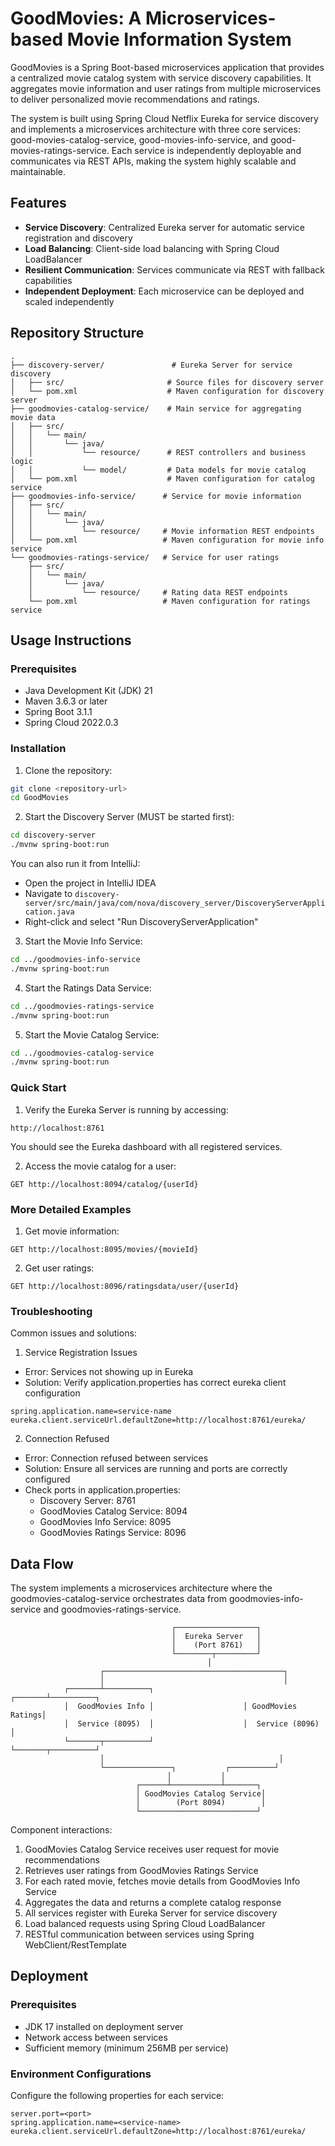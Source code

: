 # GoodMovies: A Microservices-based Movie Information System

GoodMovies is a Spring Boot-based microservices application that provides a centralized movie catalog system with service discovery capabilities. It aggregates movie information and user ratings from multiple microservices to deliver personalized movie recommendations and ratings.

The system is built using Spring Cloud Netflix Eureka for service discovery and implements a microservices architecture with three core services: good-movies-catalog-service, good-movies-info-service, and good-movies-ratings-service. Each service is independently deployable and communicates via REST APIs, making the system highly scalable and maintainable.

## Features

- **Service Discovery**: Centralized Eureka server for automatic service registration and discovery
- **Load Balancing**: Client-side load balancing with Spring Cloud LoadBalancer
- **Resilient Communication**: Services communicate via REST with fallback capabilities
- **Independent Deployment**: Each microservice can be deployed and scaled independently

## Repository Structure
```
.
├── discovery-server/               # Eureka Server for service discovery
│   ├── src/                       # Source files for discovery server
│   └── pom.xml                    # Maven configuration for discovery server
├── goodmovies-catalog-service/    # Main service for aggregating movie data
│   ├── src/
│   │   └── main/
│   │       └── java/
│   │           └── resource/      # REST controllers and business logic
│   │           └── model/         # Data models for movie catalog
│   └── pom.xml                    # Maven configuration for catalog service
├── goodmovies-info-service/      # Service for movie information
│   ├── src/
│   │   └── main/
│   │       └── java/
│   │           └── resource/     # Movie information REST endpoints
│   └── pom.xml                   # Maven configuration for movie info service
└── goodmovies-ratings-service/   # Service for user ratings
    ├── src/
    │   └── main/
    │       └── java/
    │           └── resource/     # Rating data REST endpoints
    └── pom.xml                   # Maven configuration for ratings service
```

## Usage Instructions
### Prerequisites
- Java Development Kit (JDK) 21
- Maven 3.6.3 or later
- Spring Boot 3.1.1
- Spring Cloud 2022.0.3

### Installation

1. Clone the repository:
```bash
git clone <repository-url>
cd GoodMovies
```

2. Start the Discovery Server (MUST be started first):
```bash
cd discovery-server
./mvnw spring-boot:run
```

   You can also run it from IntelliJ:
   - Open the project in IntelliJ IDEA
   - Navigate to `discovery-server/src/main/java/com/nova/discovery_server/DiscoveryServerApplication.java`
   - Right-click and select "Run DiscoveryServerApplication"

3. Start the Movie Info Service:
```bash
cd ../goodmovies-info-service
./mvnw spring-boot:run
```

4. Start the Ratings Data Service:
```bash
cd ../goodmovies-ratings-service
./mvnw spring-boot:run
```

5. Start the Movie Catalog Service:
```bash
cd ../goodmovies-catalog-service
./mvnw spring-boot:run
```

### Quick Start
1. Verify the Eureka Server is running by accessing:
```
http://localhost:8761
```
   You should see the Eureka dashboard with all registered services.

2. Access the movie catalog for a user:
```
GET http://localhost:8094/catalog/{userId}
```

### More Detailed Examples
1. Get movie information:
```
GET http://localhost:8095/movies/{movieId}
```

2. Get user ratings:
```
GET http://localhost:8096/ratingsdata/user/{userId}
```

### Troubleshooting
Common issues and solutions:

1. Service Registration Issues
- Error: Services not showing up in Eureka
- Solution: Verify application.properties has correct eureka client configuration
```properties
spring.application.name=service-name
eureka.client.serviceUrl.defaultZone=http://localhost:8761/eureka/
```

2. Connection Refused
- Error: Connection refused between services
- Solution: Ensure all services are running and ports are correctly configured
- Check ports in application.properties:
  - Discovery Server: 8761
  - GoodMovies Catalog Service: 8094
  - GoodMovies Info Service: 8095
  - GoodMovies Ratings Service: 8096

## Data Flow
The system implements a microservices architecture where the goodmovies-catalog-service orchestrates data from goodmovies-info-service and goodmovies-ratings-service.

```ascii
                                    ┌──────────────────┐
                                    │  Eureka Server   │
                                    │    (Port 8761)   │
                                    └────────┬─────────┘
                                            │
                    ┌────────────────────────────────────────┐
                    │                                        │
            ┌───────┴──────────┐                    ┌───────┴──────────┐
            │  GoodMovies Info │                    │ GoodMovies Ratings│
            │  Service (8095)  │                    │  Service (8096)  │
            └───────┬──────────┘                    └───────┬──────────┘
                    │                                       │
                    └───────────────┐           ┌──────────┘
                                   │           │
                            ┌──────┴───────────┴───────┐
                            │ GoodMovies Catalog Service│
                            │        (Port 8094)        │
                            └──────────────────────────┘
```

Component interactions:
1. GoodMovies Catalog Service receives user request for movie recommendations
2. Retrieves user ratings from GoodMovies Ratings Service
3. For each rated movie, fetches movie details from GoodMovies Info Service
4. Aggregates the data and returns a complete catalog response
5. All services register with Eureka Server for service discovery
6. Load balanced requests using Spring Cloud LoadBalancer
7. RESTful communication between services using Spring WebClient/RestTemplate

## Deployment
### Prerequisites
- JDK 17 installed on deployment server
- Network access between services
- Sufficient memory (minimum 256MB per service)

### Environment Configurations
Configure the following properties for each service:
```properties
server.port=<port>
spring.application.name=<service-name>
eureka.client.serviceUrl.defaultZone=http://localhost:8761/eureka/
```